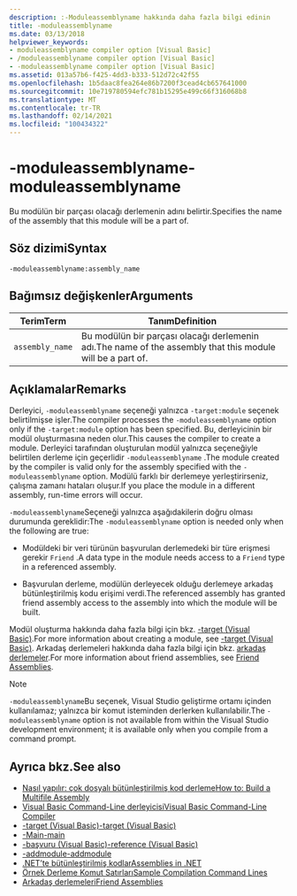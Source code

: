 ```yaml
---
description: :-Moduleassemblyname hakkında daha fazla bilgi edinin
title: -moduleassemblyname
ms.date: 03/13/2018
helpviewer_keywords:
- moduleassemblyname compiler option [Visual Basic]
- /moduleassemblyname compiler option [Visual Basic]
- -moduleassemblyname compiler option [Visual Basic]
ms.assetid: 013a57b6-f425-4dd3-b333-512d72c42f55
ms.openlocfilehash: 1b5daac8fea264e86b7200f3cead4cb657641000
ms.sourcegitcommit: 10e719780594efc781b15295e499c66f316068b8
ms.translationtype: MT
ms.contentlocale: tr-TR
ms.lasthandoff: 02/14/2021
ms.locfileid: "100434322"
---
```

# <a name="-moduleassemblyname"></a><span data-ttu-id="084c1-103">-moduleassemblyname</span><span class="sxs-lookup"><span data-stu-id="084c1-103">-moduleassemblyname</span></span>

<span data-ttu-id="084c1-104">Bu modülün bir parçası olacağı derlemenin adını belirtir.</span><span class="sxs-lookup"><span data-stu-id="084c1-104">Specifies the name of the assembly that this module will be a part of.</span></span>  
  
## <a name="syntax"></a><span data-ttu-id="084c1-105">Söz dizimi</span><span class="sxs-lookup"><span data-stu-id="084c1-105">Syntax</span></span>  
  
```console  
-moduleassemblyname:assembly_name  
```  
  
## <a name="arguments"></a><span data-ttu-id="084c1-106">Bağımsız değişkenler</span><span class="sxs-lookup"><span data-stu-id="084c1-106">Arguments</span></span>  
  
|<span data-ttu-id="084c1-107">Terim</span><span class="sxs-lookup"><span data-stu-id="084c1-107">Term</span></span>|<span data-ttu-id="084c1-108">Tanım</span><span class="sxs-lookup"><span data-stu-id="084c1-108">Definition</span></span>|  
|---|---|  
|`assembly_name`|<span data-ttu-id="084c1-109">Bu modülün bir parçası olacağı derlemenin adı.</span><span class="sxs-lookup"><span data-stu-id="084c1-109">The name of the assembly that this module will be a part of.</span></span>|  
  
## <a name="remarks"></a><span data-ttu-id="084c1-110">Açıklamalar</span><span class="sxs-lookup"><span data-stu-id="084c1-110">Remarks</span></span>  

 <span data-ttu-id="084c1-111">Derleyici, `-moduleassemblyname` seçeneği yalnızca `-target:module` seçenek belirtilmişse işler.</span><span class="sxs-lookup"><span data-stu-id="084c1-111">The compiler processes the `-moduleassemblyname` option only if the `-target:module` option has been specified.</span></span> <span data-ttu-id="084c1-112">Bu, derleyicinin bir modül oluşturmasına neden olur.</span><span class="sxs-lookup"><span data-stu-id="084c1-112">This causes the compiler to create a module.</span></span> <span data-ttu-id="084c1-113">Derleyici tarafından oluşturulan modül yalnızca seçeneğiyle belirtilen derleme için geçerlidir `-moduleassemblyname` .</span><span class="sxs-lookup"><span data-stu-id="084c1-113">The module created by the compiler is valid only for the assembly specified with the `-moduleassemblyname` option.</span></span> <span data-ttu-id="084c1-114">Modülü farklı bir derlemeye yerleştirirseniz, çalışma zamanı hataları oluşur.</span><span class="sxs-lookup"><span data-stu-id="084c1-114">If you place the module in a different assembly, run-time errors will occur.</span></span>  
  
 <span data-ttu-id="084c1-115">`-moduleassemblyname`Seçeneği yalnızca aşağıdakilerin doğru olması durumunda gereklidir:</span><span class="sxs-lookup"><span data-stu-id="084c1-115">The `-moduleassemblyname` option is needed only when the following are true:</span></span>  
  
- <span data-ttu-id="084c1-116">Modüldeki bir veri türünün başvurulan derlemedeki bir türe erişmesi gerekir `Friend` .</span><span class="sxs-lookup"><span data-stu-id="084c1-116">A data type in the module needs access to a `Friend` type in a referenced assembly.</span></span>  
  
- <span data-ttu-id="084c1-117">Başvurulan derleme, modülün derleyecek olduğu derlemeye arkadaş bütünleştirilmiş kodu erişimi verdi.</span><span class="sxs-lookup"><span data-stu-id="084c1-117">The referenced assembly has granted friend assembly access to the assembly into which the module will be built.</span></span>  
  
 <span data-ttu-id="084c1-118">Modül oluşturma hakkında daha fazla bilgi için bkz. [-target (Visual Basic)](target.md).</span><span class="sxs-lookup"><span data-stu-id="084c1-118">For more information about creating a module, see [-target (Visual Basic)](target.md).</span></span> <span data-ttu-id="084c1-119">Arkadaş derlemeleri hakkında daha fazla bilgi için bkz. [arkadaş derlemeler](../../../standard/assembly/friend.md).</span><span class="sxs-lookup"><span data-stu-id="084c1-119">For more information about friend assemblies, see [Friend Assemblies](../../../standard/assembly/friend.md).</span></span>  
  
> [!NOTE]
> <span data-ttu-id="084c1-120">`-moduleassemblyname`Bu seçenek, Visual Studio geliştirme ortamı içinden kullanılamaz; yalnızca bir komut isteminden derlerken kullanılabilir.</span><span class="sxs-lookup"><span data-stu-id="084c1-120">The `-moduleassemblyname` option is not available from within the Visual Studio development environment; it is available only when you compile from a command prompt.</span></span>  
  
## <a name="see-also"></a><span data-ttu-id="084c1-121">Ayrıca bkz.</span><span class="sxs-lookup"><span data-stu-id="084c1-121">See also</span></span>

- [<span data-ttu-id="084c1-122">Nasıl yapılır: çok dosyalı bütünleştirilmiş kod derleme</span><span class="sxs-lookup"><span data-stu-id="084c1-122">How to: Build a Multifile Assembly</span></span>](../../../framework/app-domains/build-multifile-assembly.md)
- [<span data-ttu-id="084c1-123">Visual Basic Command-Line derleyicisi</span><span class="sxs-lookup"><span data-stu-id="084c1-123">Visual Basic Command-Line Compiler</span></span>](index.md)
- [<span data-ttu-id="084c1-124">-target (Visual Basic)</span><span class="sxs-lookup"><span data-stu-id="084c1-124">-target (Visual Basic)</span></span>](target.md)
- [<span data-ttu-id="084c1-125">-Main</span><span class="sxs-lookup"><span data-stu-id="084c1-125">-main</span></span>](main.md)
- [<span data-ttu-id="084c1-126">-başvuru (Visual Basic)</span><span class="sxs-lookup"><span data-stu-id="084c1-126">-reference (Visual Basic)</span></span>](reference.md)
- [<span data-ttu-id="084c1-127">-addmodule</span><span class="sxs-lookup"><span data-stu-id="084c1-127">-addmodule</span></span>](addmodule.md)
- [<span data-ttu-id="084c1-128">.NET’te bütünleştirilmiş kodlar</span><span class="sxs-lookup"><span data-stu-id="084c1-128">Assemblies in .NET</span></span>](../../../standard/assembly/index.md)
- [<span data-ttu-id="084c1-129">Örnek Derleme Komut Satırları</span><span class="sxs-lookup"><span data-stu-id="084c1-129">Sample Compilation Command Lines</span></span>](sample-compilation-command-lines.md)
- [<span data-ttu-id="084c1-130">Arkadaş derlemeleri</span><span class="sxs-lookup"><span data-stu-id="084c1-130">Friend Assemblies</span></span>](../../../standard/assembly/friend.md)

